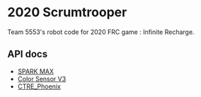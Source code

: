 # 2020 Scrumtrooper

Team 5553's robot code for 2020 FRC game : Infinite Recharge.

## API docs

- [SPARK MAX](http://www.revrobotics.com/content/sw/max/sw-docs/cpp/index.html)
- [Color Sensor V3](http://www.revrobotics.com/content/sw/color-sensor-v3/sdk/docs/cpp/index.html)
- [CTRE_Phoenix](http://www.ctr-electronics.com/downloads/api/cpp/html/index.html)
